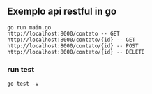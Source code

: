 ## Exemplo api restful in go

```
go run main.go
http://localhost:8000/contato -- GET
http://localhost:8000/contato/{id} -- GET
http://localhost:8000/contato/{id} -- POST
http://localhost:8000/contato/{id} -- DELETE
```

### run test
```
go test -v
```